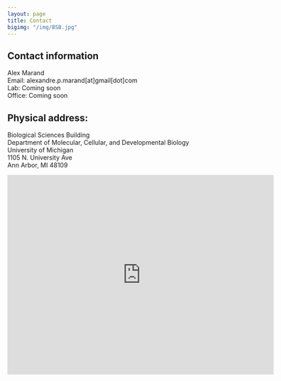 ```yaml
---
layout: page
title: Contact
bigimg: "/img/BSB.jpg"
---
```


## Contact information
Alex Marand\
Email: alexandre.p.marand[at]gmail[dot]com\
Lab: Coming soon\
Office: Coming soon

## Physical address:
Biological Sciences Building\
Department of Molecular, Cellular, and Developmental Biology\
University of Michigan\
1105 N. University Ave\
Ann Arbor, MI 48109

<iframe src="https://www.google.com/maps/embed?pb=!1m18!1m12!1m3!1d2951.98380580054!2d-83.73671634853066!3d42.27886904811469!2m3!1f0!2f0!3f0!3m2!1i1024!2i768!4f13.1!3m3!1m2!1s0x883cae43c58d85ef%3A0x4f9a4c5bd7ab75ed!2sBiological%20Sciences%20Building!5e0!3m2!1sen!2sus!4v1673886816147!5m2!1sen!2sus" width="600" height="450" style="border:0;" allowfullscreen="" loading="lazy" referrerpolicy="no-referrer-when-downgrade"></iframe>
